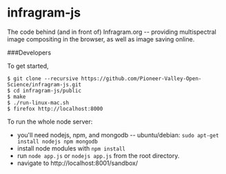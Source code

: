 # infragram-js

The code behind (and in front of) Infragram.org -- providing multispectral image compositing in the browser, as well as image saving online.

###Developers

To get started,

    $ git clone --recursive https://github.com/Pioneer-Valley-Open-Science/infragram-js.git
    $ cd infragram-js/public
    $ make
    $ ./run-linux-mac.sh
    $ firefox http://localhost:8000

To run the whole node server:

* you'll need nodejs, npm, and mongodb -- ubuntu/debian: `sudo apt-get install nodejs npm mongodb`
* install node modules with `npm install`
* run `node app.js` or `nodejs app.js` from the root directory.
* navigate to http://localhost:8001/sandbox/

